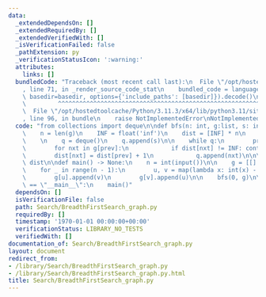 ```yaml
---
data:
  _extendedDependsOn: []
  _extendedRequiredBy: []
  _extendedVerifiedWith: []
  _isVerificationFailed: false
  _pathExtension: py
  _verificationStatusIcon: ':warning:'
  attributes:
    links: []
  bundledCode: "Traceback (most recent call last):\n  File \"/opt/hostedtoolcache/Python/3.11.3/x64/lib/python3.11/site-packages/onlinejudge_verify/documentation/build.py\"\
    , line 71, in _render_source_code_stat\n    bundled_code = language.bundle(stat.path,\
    \ basedir=basedir, options={'include_paths': [basedir]}).decode()\n          \
    \         ^^^^^^^^^^^^^^^^^^^^^^^^^^^^^^^^^^^^^^^^^^^^^^^^^^^^^^^^^^^^^^^^^^^^^^^^^^^^^^^^^\n\
    \  File \"/opt/hostedtoolcache/Python/3.11.3/x64/lib/python3.11/site-packages/onlinejudge_verify/languages/python.py\"\
    , line 96, in bundle\n    raise NotImplementedError\nNotImplementedError\n"
  code: "from collections import deque\n\ndef bfs(n: int, g:list, s: int) -> list:\n\
    \    n = len(g)\n    INF = float('inf')\n    dist = [INF] * n\n    dist[s] = 0\n\
    \    \n    q = deque()\n    q.append(s)\n\n    while q:\n        prev = q.popleft()\n\
    \        for nxt in g[prev]:\n            if dist[nxt] != INF: continue\n    \
    \        dist[nxt] = dist[prev] + 1\n            q.append(nxt)\n\n\n    return\
    \ dist\n\ndef main() -> None:\n    n = int(input())\n\n    g = [[] for _ in range(n)]\n\
    \    for _ in range(n - 1):\n        u, v = map(lambda x: int(x) - 1, input().split())\n\
    \        g[u].append(v)\n        g[v].append(u)\n\n    bfs(0, g)\n\n\n\nif __name__\
    \ == \"__main__\":\n    main()"
  dependsOn: []
  isVerificationFile: false
  path: Search/BreadthFirstSearch_graph.py
  requiredBy: []
  timestamp: '1970-01-01 00:00:00+00:00'
  verificationStatus: LIBRARY_NO_TESTS
  verifiedWith: []
documentation_of: Search/BreadthFirstSearch_graph.py
layout: document
redirect_from:
- /library/Search/BreadthFirstSearch_graph.py
- /library/Search/BreadthFirstSearch_graph.py.html
title: Search/BreadthFirstSearch_graph.py
---
```

